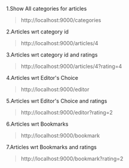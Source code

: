 1.Show All categories for articles
>http://localhost:9000/categories

2.Articles wrt category id
>http://localhost:9000/articles/4

3.Articles wrt category id and ratings
>http://localhost:9000/articles/4?rating=4

4.Articles wrt Editor's Choice 
>http://localhost:9000/editor

5.Articles wrt Editor's Choice and ratings
>http://localhost:9000/editor?rating=2

6.Articles wrt Bookmarks
>http://localhost:9000/bookmark

7.Articles wrt Bookmarks and ratings
>http://localhost:9000/bookmark?rating=2